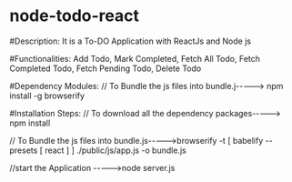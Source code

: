 # node-todo-react
#Description:
It is a To-DO Application with ReactJs and Node js

#Functionalities:
Add Todo, Mark Completed, Fetch All Todo, Fetch Completed Todo, Fetch Pending Todo, Delete Todo

#Dependency Modules:
// To Bundle the js files into bundle.j-----> npm install -g browserify


#Installation Steps:
// To download all the dependency packages-----> npm install

// To Bundle the js files into bundle.js----->browserify -t [ babelify --presets [ react ] ] ./public/js/app.js -o bundle.js

//start the Application ----->node server.js

